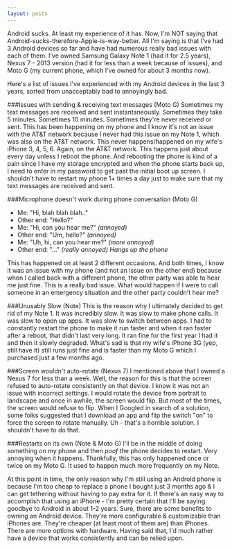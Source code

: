 ```yaml
---
layout: posts
---
```


Android sucks.  At least my experience of it has.  Now, I'm NOT saying that Android-sucks-therefore-Apple-is-way-better.  All I'm saying is that I've had 3 Android devices so far and have had numerous really bad issues with each of them.  I've owned Samsung Galaxy Note 1 (had it for 2.5 years), Nexus 7 - 2013 version (had it for less than a week because of issues), and  Moto G (my current phone, which I've owned for about 3 months now).

Here's a list of issues I've experienced with my Android devices in the last 3 years, sorted from unacceptably bad to annoyingly bad.


###Issues with sending & receiving text messages (Moto G)
Sometimes my text messages are received and sent instantaneously.  Sometimes they take 5 minutes.  Sometimes 10 minutes.  Sometimes they're never received or sent.  This has been happening on my phone and I know it's not an issue with the AT&T network because I never had this issue on my Note 1, which was also on the AT&T network.  This never happens/happened on my wife's iPhone 3, 4, 5, 6.  Again, on the AT&T network.  This happens just about every day unless I reboot the phone.  And rebooting the phone is kind of a pain since I have my storage encrypted and when the phone starts back up, I need to enter in my password to get past the initial boot up screen.  I shouldn't have to restart my phone 1+ times a day just to make sure that my text messages are received and sent.


###Microphone doesn't work during phone conversation (Moto G)
* Me: "Hi, blah blah blah.."
* Other end: "Hello?"
* Me: "Hi, can you hear me?" *(annoyed)*
* Other end: "Um, hello?" *(annoyed)*
* Me: "Uh, hi, can you hear me?" *(more annoyed)*
* Other end: "..." *(really annoyed)* *Hangs up the phone*

This has happened on at least 2 different occasions.  And both times, I know it was an issue with my phone (and not an issue on the other end) because when I called back with a different phone, the other party was able to hear me just fine.  This is a really bad issue.  What would happen if I were to call someone in an emergency situation and the other party couldn't hear me?

###Unusably Slow (Note)
This is the reason why I ultimately decided to get rid of my Note 1.  It was incredibly slow.  It was slow to make phone calls.  It was slow to open up apps.  It was slow to switch between apps.  I had to constantly restart the phone to make it run faster and when it ran faster after a reboot, that didn't last very long.  It ran fine for the first year I had it and then it slowly degraded.  What's sad is that my wife's iPhone 3G (yep, still have it) still runs just fine and is faster than my Moto G which I purchased just a few months ago.

###Screen wouldn't auto-rotate (Nexus 7)
I mentioned above that I owned a Nexus 7 for less than a week.  Well, the reason for this is that the screen refused to auto-rotate consistently on that device.  I know it was not an issue with incorrect settings.  I would rotate the device from portrait to landscape and once in awhile, the screen would flip.  But most of the times, the screen would refuse to flip.  When I Googled in search of a solution, some folks suggested that I download an app and flip the switch "on" to force the screen to rotate manually.  Uh - that's a horrible solution.  I shouldn't have to do that.

###Restarts on its own (Note & Moto G)
I'll be in the middle of doing something on my phone and then *poof* the phone decides to restart.  Very annoying when it happens.  Thankfully, this has only happened once or twice on my Moto G.  It used to happen much more frequently on my Note.

At this point in time, the only reason why I'm still using an Android phone is because I'm too cheap to replace a phone I bought just 3 months ago & I can get tethering without having to pay extra for it.  If there's an easy way to accomplish that using an iPhone - I'm pretty certain that I'll be saying goodbye to Android in about 1-2 years.  Sure, there are some benefits to owning an Android device.  They're more configurable & customizable than iPhones are.  They're cheaper (at least most of them are) than iPhones.  There are more options with hardware.  Having said that, I'd much rather have a device that works consistently and can be relied upon.
